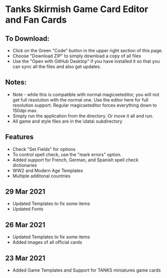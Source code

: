 # Tanks Skirmish Game Card Editor and Fan Cards

## To Download:
 * Click on the Green "Code" button in the upper right section of this page.
 * Choose "Download ZIP" to simply download a copy of all files
 * Use the "Open with GitHub Desktop" if you have installed it so that you can sync all the files and also get updates.

## Notes:
 * Note - while this is compatible with normal magicseteditor, you will not get full resolution with the normal one.
   Use the editor here for full resolution support. Regular magicseteditor forces everything down to 150dpi max.
 * Simply run the application from the directory.  Or move it all and run.
 * All game and style files are in the \data\ subdirectory

## Features
 * Check "Set Fields" for options
 * To control spell check, use the "mark errors" option.
 * Added support for French, German, and Spanish spell check dictionaries
 * WW2 and Modern Age Templates
 * Multiple additonal countries

  ## 29 Mar 2021
 * Updated Templates to fix some items
 * Updated Fonts
 
 ## 26 Mar 2021
 * Updated Templates to fix some items
 * Added images of all official cards
 
 ## 23 Mar 2021
 * Added Game Templates and Support for TANKS miniatures game cards